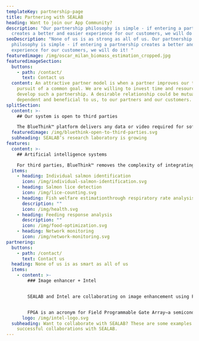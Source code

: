 ```yaml
---
templateKey: partnership-page
title: Partnering with SEALAB
heading: Want to join our App Community?
description: "Our partnership philosophy is simple - if entering a partnership
  creates a better and easier experience for our customers, we will do it. "
seoDescription: "None of us is as strong as all of us. Our partnership
  philosophy is simple - if entering a partnership creates a better and easier
  experience for our customers, we will do it! "
featuredimage: /img/oscar_milan_biomass_estimation_cropped.jpg
featuredimageSection:
  buttons:
    - path: /contact/
      text: Contact us
  content: An attractive partner model is when a partner improves our team, in
    pursuit of a common goal. We are willing to invest time and resources to
    develop such a partnership. A desirable relationship could be mutually
    dependent and beneficial to us, to our partners and our customers.
splitSection:
  content: >-
    ## Our system is open to third parties

    The BlueThink™ platform delivers any data or video required for software applications to perform their functions, while allowing the results from those applications to be presented back into the platform for use by other applications. With this, SEALAB is in a unique position to store and analyze data produced even by third-parties.
  featuredimage: /img/bluethink-open-to-third-parties.svg
  subheading: SEALAB’s research laboratory is growing
features:
  content: >-
    ## Artificial intelligence systems

    For third parties, BlueThink™ removes the complexity of integrating with other systems by providing a single, uniform, and robust communication interface. SEALAB is currently working on several BlueThink™-enabled applications and AIs, including:
  items:
    - heading: Individual salmon identification
      icon: /img/individual-salmon-identification.svg
    - heading: Salmon lice detection
      icon: /img/lice-counting.svg
    - heading: Fish welfare estimationthrough respiratory rate analysis
      description: ""
      icon: /img/health.svg
    - heading: Feeding response analysis
      description: ""
      icon: /img/food-optimization.svg
    - heading: Network monitoring
      icon: /img/network-monitoring.svg
partnering:
  buttons:
    - path: /contact/
      text: Contact us
  heading: None of us is as smart as all of us
  items:
    - content: >-
        ### Image enhancer + Intel


        SEALAB and Intel are collaborating on image enhancement using FPGA. 


        FPGA is an acronym for Field Programmable Gate Array—a semiconductor-integrated circuit where a large majority of the electrical functionality inside the device can be changed, even after the equipment has been shipped to customers out in the ‘field’. These powerful devices can be customized to accelerate key workloads and enable design engineers to adapt to emerging standards or changing requirements.
      logo: /img/intel-logo.svg
  subheading: Want to collaborate with SEALAB? These are some examples of
    successful collaborations with SEALAB.
---
```

